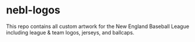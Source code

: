 # nebl-logos
This repo contains all custom artwork for the New England Baseball League including league &amp; team logos, jerseys, and ballcaps.
